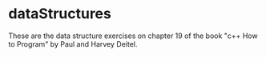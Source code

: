 # dataStructures
These are the data structure exercises on chapter 19 of the book "c++ How to Program" by Paul and Harvey Deitel.
